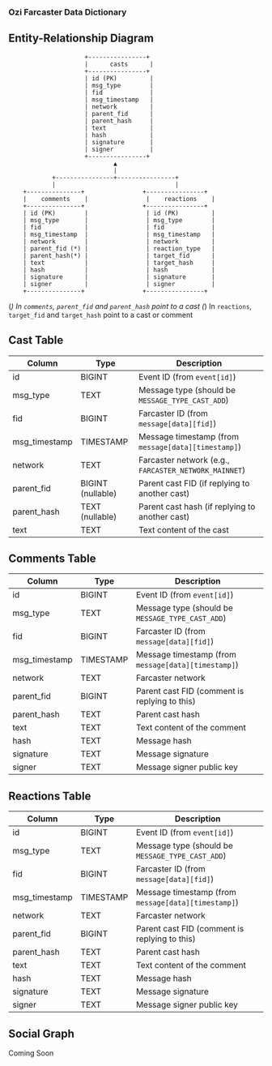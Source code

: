 ### Ozi Farcaster Data Dictionary

## Entity-Relationship Diagram

                         +----------------+
                         |      casts      |
                         +----------------+
                         | id (PK)         |
                         | msg_type        |
                         | fid             |
                         | msg_timestamp   |
                         | network         |
                         | parent_fid      |
                         | parent_hash     |
                         | text            |
                         | hash            |
                         | signature       |
                         | signer          |
                         +----------------+
                                 ▲
                                 |
                +----------------+----------------+
                |                                 |
        +---------------+                +----------------+
        |    comments    |                |    reactions    |
        +---------------+                +----------------+
        | id (PK)        |                | id (PK)         |
        | msg_type       |                | msg_type        |
        | fid            |                | fid             |
        | msg_timestamp  |                | msg_timestamp   |
        | network        |                | network         |
        | parent_fid (*) |                | reaction_type   |
        | parent_hash(*) |                | target_fid      |
        | text           |                | target_hash     |
        | hash           |                | hash            |
        | signature      |                | signature       |
        | signer         |                | signer          |
        +---------------+                +----------------+

(*) In `comments`, `parent_fid` and `parent_hash` point to a cast
(*) In `reactions`, `target_fid` and `target_hash` point to a cast or comment


## Cast Table

| Column       | Type            | Description |
|--------------|-----------------|-------------|
| id           | BIGINT           | Event ID (from `event[id]`) |
| msg_type     | TEXT             | Message type (should be `MESSAGE_TYPE_CAST_ADD`) |
| fid          | BIGINT           | Farcaster ID (from `message[data][fid]`) |
| msg_timestamp | TIMESTAMP       | Message timestamp (from `message[data][timestamp]`) |
| network      | TEXT             | Farcaster network (e.g., `FARCASTER_NETWORK_MAINNET`) |
| parent_fid   | BIGINT (nullable)| Parent cast FID (if replying to another cast) |
| parent_hash  | TEXT (nullable)  | Parent cast hash (if replying to another cast) |
| text         | TEXT             | Text content of the cast |




## Comments Table

| Column       | Type            | Description |
|--------------|-----------------|-------------|
| id           | BIGINT           | Event ID (from `event[id]`) |
| msg_type     | TEXT             | Message type (should be `MESSAGE_TYPE_CAST_ADD`) |
| fid          | BIGINT           | Farcaster ID (from `message[data][fid]`) |
| msg_timestamp | TIMESTAMP       | Message timestamp (from `message[data][timestamp]`) |
| network      | TEXT             | Farcaster network |
| parent_fid   | BIGINT           | Parent cast FID (comment is replying to this) |
| parent_hash  | TEXT             | Parent cast hash |
| text         | TEXT             | Text content of the comment |
| hash         | TEXT             | Message hash |
| signature    | TEXT             | Message signature |
| signer       | TEXT             | Message signer public key |






## Reactions Table

| Column       | Type            | Description |
|--------------|-----------------|-------------|
| id           | BIGINT           | Event ID (from `event[id]`) |
| msg_type     | TEXT             | Message type (should be `MESSAGE_TYPE_CAST_ADD`) |
| fid          | BIGINT           | Farcaster ID (from `message[data][fid]`) |
| msg_timestamp | TIMESTAMP       | Message timestamp (from `message[data][timestamp]`) |
| network      | TEXT             | Farcaster network |
| parent_fid   | BIGINT           | Parent cast FID (comment is replying to this) |
| parent_hash  | TEXT             | Parent cast hash |
| text         | TEXT             | Text content of the comment |
| hash         | TEXT             | Message hash |
| signature    | TEXT             | Message signature |
| signer       | TEXT             | Message signer public key |





## Social Graph

Coming Soon
